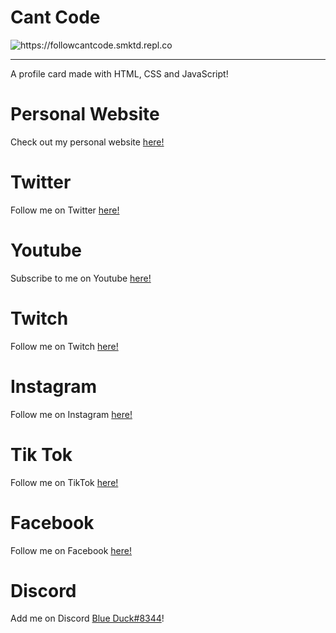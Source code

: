# Cant Code

<img src="https://cdn.discordapp.com/attachments/891578585536684052/914460747210317834/unknown.png" alt="https://followcantcode.smktd.repl.co">

<hr>

A profile card made with HTML, CSS and JavaScript!

# Personal Website

Check out my personal website <a href="https://personal-website.smktd.repl.co" target="_blank">here!</a>

# Twitter

Follow me on Twitter <a href="https://twitter.com/cantcode3" target="_blank">here!</a>

# Youtube

Subscribe to me on Youtube <a href="https://www.youtube.com/channel/UCH1I4Ak44uDbI67T6i-u1Mg" target="_blank">here!</a>

# Twitch

Follow me on Twitch <a href="https://twitch.tv/icowr" target="_blank">here!</a>

# Instagram

Follow me on Instagram <a href="https://instagram.com/cantcode023" target="_blank">here!</a>

# Tik Tok

Follow me on TikTok <a href="https://tiktok.com/@cantcode023" target="_blank">here!</a>

# Facebook

Follow me on Facebook <a href="https://www.facebook.com/profile.php?id=100071671650607" target="_blank">here!</a>
# Discord

Add me on Discord <a href="https://discord.com/channels/@me" target="_blank">Blue Duck#8344</a>!